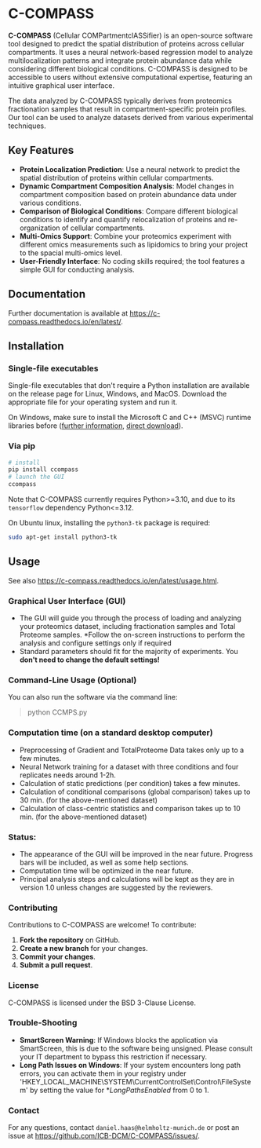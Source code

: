 # C-COMPASS

**C-COMPASS** (Cellular COMPartmentclASSifier) is an open-source software tool designed to predict the spatial distribution of proteins across cellular compartments. It uses a neural network-based regression model to analyze multilocalization patterns and integrate protein abundance data while considering different biological conditions. C-COMPASS is designed to be accessible to users without extensive computational expertise, featuring an intuitive graphical user interface.

The data analyzed by C-COMPASS typically derives from proteomics fractionation samples that result in compartment-specific protein profiles. Our tool can be used to analyze datasets derived from various experimental techniques.

## Key Features

- **Protein Localization Prediction**: Use a neural network to predict the spatial distribution of proteins within cellular compartments.
- **Dynamic Compartment Composition Analysis**: Model changes in compartment composition based on protein abundance data under various conditions.
- **Comparison of Biological Conditions**: Compare different biological conditions to identify and quantify relocalization of proteins and re-organization of cellular compartments.
- **Multi-Omics Support**: Combine your proteomics experiment with different omics measurements such as lipidomics to bring your project to the spacial multi-omics level.
- **User-Friendly Interface**: No coding skills required; the tool features a simple GUI for conducting analysis.

## Documentation

Further documentation is available at https://c-compass.readthedocs.io/en/latest/.

## Installation

### Single-file executables

Single-file executables that don't require a Python installation are available
on the release page for Linux, Windows, and MacOS. Download the appropriate
file for your operating system and run it.

On Windows, make sure to install the Microsoft C and C++ (MSVC) runtime
libraries before ([further information](ttps://learn.microsoft.com/en-us/cpp/windows/latest-supported-vc-redist?view=msvc-170),
[direct download](https://aka.ms/vs/17/release/vc_redist.x64.exe)).

### Via pip

```bash
# install
pip install ccompass
# launch the GUI
ccompass
```

Note that C-COMPASS currently requires Python>=3.10, and due to its
`tensorflow` dependency Python<=3.12.

On Ubuntu linux, installing the `python3-tk` package is required:

```bash
sudo apt-get install python3-tk
```

## Usage

See also https://c-compass.readthedocs.io/en/latest/usage.html.

### Graphical User Interface (GUI)

* The GUI will guide you through the process of loading and analyzing your proteomics dataset, including fractionation samples and Total Proteome samples.
*Follow the on-screen instructions to perform the analysis and configure settings only if required
* Standard parameters should fit for the majority of experiments.
  You **don't need to change the default settings!**

### Command-Line Usage (Optional)
You can also run the software via the command line:
> python CCMPS.py

### Computation time (on a standard desktop computer)
- Preprocessing of Gradient and TotalProteome Data takes only up to a few minutes.
- Neural Network training for a dataset with three conditions and four replicates needs around 1-2h.
- Calculation of static predictions (per condition) takes a few minutes.
- Calculation of conditional comparisons (global comparison) takes up to 30 min. (for the above-mentioned dataset)
- Calculation of class-centric statistics and comparison takes up to 10 min. (for the above-mentioned dataset)

### Status:
- The appearance of the GUI will be improved in the near future. Progress bars will be included, as well as some help sections.
- Computation time will be optimized in the near future.
- Principal analysis steps and calculations will be kept as they are in version 1.0 unless changes are suggested by the reviewers.

### Contributing

Contributions to C-COMPASS are welcome! To contribute:

1. **Fork the repository** on GitHub.
2. **Create a new branch** for your changes.
3. **Commit your changes**.
4. **Submit a pull request**.

### License

C-COMPASS is licensed under the BSD 3-Clause License.

### Trouble-Shooting

* **SmartScreen Warning**: If Windows blocks the application via SmartScreen, this is due to the software being unsigned. Please consult your IT department to bypass this restriction if necessary.
* **Long Path Issues on Windows**: If your system encounters long path errors, you can activate them in your registry under 'HKEY_LOCAL_MACHINE\SYSTEM\CurrentControlSet\Control\FileSystem' by setting the value for **LongPathsEnabled* from 0 to 1.

### Contact

For any questions, contact `daniel.haas@helmholtz-munich.de` or post an
issue at https://github.com/ICB-DCM/C-COMPASS/issues/.
